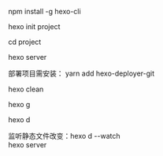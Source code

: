 <!--
 * @Description: 
 * @version:: 
 * @Author: zhao
 * @Date: 2021-01-06 16:08:20
 * @LastEditors: zhao
 * @LastEditTime: 2021-01-12 10:28:01
-->
npm install -g hexo-cli

hexo init project

cd project

hexo server

部署项目需安装： yarn add hexo-deployer-git

hexo clean

hexo g

hexo d

监听静态文件改变：hexo d --watch  
hexo server
